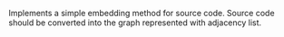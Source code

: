 Implements a simple embedding method for source code. Source code should be converted into the graph represented with adjacency list.